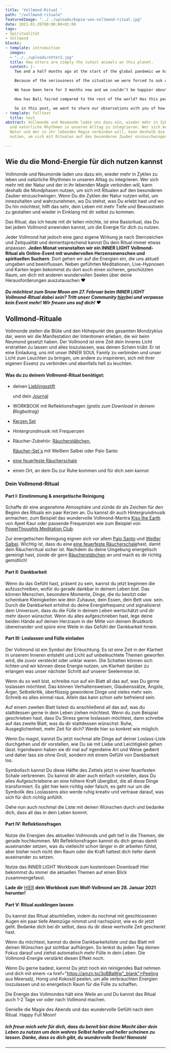```yaml
---
title: 'Vollmond-Ritual '
path: "/vollmond-rituale"
featuredImage: "../../uploads/kopie-von-vollmond-ritual.jpg"
date: 2021-01-26T00:00:00+01:00
tags:
- Spiritualität
- Vollmond
blocks:
- template: introduction
  images:
  - "../../uploads/otter2.jpg"
  title: How otters are simply the cutest animals on this planet.
  content: |-
    Two and a half months ago at the start of the global pandemic we had a really hard decision to make, where do we go? For most people the answer is simple, 'home'. But for us it's kind of complicated. We've been travelling the world non stop for 4 years and although we have an apartment in Kuala Lumpur, home for us is still to be decided.

    Because of the seriousness of the situation we were forced to ask ourselves the question "where do we feel the most at home?” and the answer was clear - Bali.

    We have been here for 3 months now and we couldn’t be happier about our decision. Although there have been a lot of changes on the island, we love this place and we love how the locals and foreigners combined have handled the difficult situation we all find ourselves in.

    How has Bali faired compared to the rest of the world? Has this peaceful island turned into chaos? We know that a lot of you had to cancel your travel plans to come here and are probably wondering when you might be able to return.

    So in this post, we want to share our observations with you of how life here in Bali has changed and give you information direct from the authorities.
- template: fulltext
  title: test
abstract: Vollmonde und Neumonde laden uns dazu ein, wieder mehr in Zyklen zu leben
  und natürliche Rhythmen in unseren Alltag zu integrieren. Wer sich mehr mit der
  Natur und der in ihr lebenden Magie verbinden will, kann deshalb die Mondphasen
  nutzen, um sich mit Ritualen auf den besonderen Zauber einzuschwingen.

---
```

## Wie du die Mond-Energie für dich nutzen kannst

Vollmonde und Neumonde laden uns dazu ein, wieder mehr in Zyklen zu leben und natürliche Rhythmen in unseren Alltag zu integrieren. Wer sich mehr mit der Natur und der in ihr lebenden Magie verbinden will, kann deshalb die Mondphasen nutzen, um sich mit Ritualen auf den besonderen Zauber einzuschwingen. Wenn Du die Zyklen der Natur nutzen willst, um innezuhalten und wahrzunehmen, wo Du stehst, was Du erlebt hast und wo Du hin möchtest, hilft das sehr, dein Leben mit mehr Tiefe und Bewusstsein zu gestalten und wieder in Einklang mit dir selbst zu kommen.

Das Ritual, das ich heute mit dir teilen möchte, ist eine Basisritual, das Du bei jedem Vollmond anwenden kannst, um die Energie für dich zu nutzen.

Jeder Vollmond hat jedoch eine ganz eigene Wirkung je nach Sternzeichen und Zeitqualität und dementsprechend kannst Du dein Ritual immer etwas anpassen. **Jeden Monat veranstalten wir ein INNER LIGHT Vollmond-Ritual als Online-Event mit wundervollen Herzensmenschen und spirituellen Suchern**. Dort gehen wir auf die Energien ein, die uns aktuell umgeben und beeinflussen. Neben geführten Meditationen, Live-Hypnosen und Karten legen bekommst du dort auch einen sicheren, geschützten Raum, um dich mit anderen wundervollen Seelen über deine Herausforderungen auszutauschen ♥

##### Du möchtest zum Snow Moon am 27. Februar beim INNER LIGHT Vollmond-Ritual dabei sein? Tritt unser Community <a href="https://www.facebook.com/groups/innerlightsoulfamily/" target="_blank">hier</a>bei und verpasse kein Event mehr! Wir freuen uns auf dich! ♥

## **Vollmond-Rituale**

Vollmonde stellen die Blüte und den Höhepunkt des gesamten Mondzyklus dar, wenn wir die Manifestation der Intentionen erleben, die wir beim Neumond gesetzt haben. Der Vollmond ist eine Zeit dein Inneres Licht erstrahlen zu lassen und alles loszulassen, was deinen Schein trübt: Er ist eine Einladung, uns mit unser INNER SOUL Family zu verbinden und unser Licht zum Leuchten zu bringen, um andere zu inspirieren, sich mit ihrer eigenen Essenz zu verbinden und ebenfalls hell zu leuchten.

#### Was du zu deinem Vollmond-Ritual benötigst:

* deinen <a href="https://amzn.to/36AiNuK/"> Lieblingsstift</a>

   und dein <a href="https://amzn.to/39HBcrE" target="_blank"> Journal</a>
* WORKBOOK mit Reflektionsfragen _(gratis zum Download in deinem Blogbeitrag)_
* <a href="https://amzn.to/3oFBqDV" target="_blank">Kerzen Set</a>
* Hintergrundmusik mit Frequenzen
* Räucher-Zubehör: <a href="https://amzn.to/3pDqKHc" target="_blank">Räucherstäbchen</a>, 

  <a href="https://amzn.to/3tlHZin" target="_blank">Räucher-Set´s</a> mit Weißem Salbei oder Palo Santo
* <a href="https://amzn.to/3cA9v5O" target="_blank">eine feuerfeste Räucherschale</a>
* einen Ort, an dem Du zur Ruhe kommen und für dich sein kannst

### Dein Vollmond-Ritual

#### Part I: Einstimmung & energetische Reinigung

Schaffe dir eine angenehme Atmosphäre und zünde dir als Zeichen für den Beginn des Rituals ein paar Kerzen an. Du kannst dir auch Hintergrundmusik anmachen, zum Beispiel das wundervolle Vollmond-Mantra [Kiss the Earth](https://www.youtube.com/watch?v=e6hEvSvpx7M "Vollmond-Mantra") von Ajeet Kaur oder passende Frequenzen wie zum Beispiel von [PowerThoughts Meditation Club](https://www.youtube.com/watch?v=itBR5TU-4L0 "PowerThoughts Frequenzen").

Zur energetischen Reinigung eignen sich vor allem <a href="https://amzn.to/3rcJi1m" target="_blank">Palo Santo</a> und <a href="https://amzn.to/3arz1rp" target="_blank">Weißer Salbei</a>. Wichtig ist, dass du eine <a href="https://amzn.to/3cA9v5O" target="_blank">eine feuerfeste Räucherschale</a>hast, damit dein Räucherritual sicher ist. Nachdem du deine Umgebung energetisch gereinigt hast, zünde dir gern <a href="https://amzn.to/3pDqKHc" target="_blank">Räucherstäbchen</a> an und mach es dir richtig gemütlich! 

#### Part II: Dankbarkeit

Wenn du das Gefühl hast, präsent zu sein, kannst du jetzt beginnen die aufzuschreiben, wofür du gerade dankbar in deinem Leben bist. Das können Menschen, besondere Momente, Dinge, die du besitzt oder scheinbare Kleinigkeiten wie dein Zuhause, dein Essen, dein Bett usw. sein. Durch die Dankbarkeit erhöhst du deine Energiefrequenz und signalisierst dem Universum, dass du die Fülle in deinem Leben wertschätzt und dir mehr davon wünschst. Wenn du alles aufgeschrieben hast, lege deine beiden Hände auf deinen Herzraum in der Mitte von deinem Brustkorb übereinander und spüre eine Weile in das Gefühl der Dankbarkeit hinein.

#### Part III: Loslassen und Fülle einladen

Der Vollmond ist ein Symbol der Erleuchtung. Es ist eine Zeit in der Klarheit in unserem Inneren entsteht und Licht auf unbeleuchtete Themen geworfen wird, die zuvor versteckt oder unklar waren. Die Schatten können sich lichten und wir können diese Energie nutzen, um Klarheit darüber zu erlangen was unser nächster Schritt auf unserer Seelenreise ist. 

Wenn du so weit bist, schreibe nun auf ein Blatt all das auf, was Du gerne loslassen möchtest. Das können Verhaltensweisen, Glaubenssätze, Ängste, Ärger, Selbstkritik, überflüssig gewordene Dinge und vieles mehr sein. Schreib es alles einmal raus. Allein das kann schon sehr befreiend sein.

Auf einem zweiten Blatt listest du anschließend all das auf, was du stattdessen gerne in dein Leben ziehen möchtest. Wenn du zum Beispiel geschrieben hast, dass Du Stress gerne loslassen möchtest, dann schreibe auf das zweite Blatt, was du dir stattdessen wünschst: Ruhe, Ausgeglichenheit, mehr Zeit für dich? Werde hier so konkret wie möglich.

Wenn Du magst, kannst Du jetzt nochmal alle Dinge auf deiner Loslass-Liste durchgehen und dir vorstellen, wie Du sie mit Liebe und Leichtigkeit gehen lässt. Irgendwann haben sie dir mal auf irgendeine Art und Weise gedient und daher lass sie ohne Groll, sondern mit einem Gefühl von Dankbarkeit los.

Symbolisch kannst Du diese Hälfte des Zettels jetzt in einer feuerfesten Schale verbrennen. Du kannst dir aber auch einfach vorstellen, dass Du alles Aufgeschriebene an eine höhere Kraft übergibst, die all diese Dinge transformiert. Es gibt hier kein richtig oder falsch, es geht nur um die Symbolik des Loslassens also werde ruhig kreativ und vertraue darauf, was sich für dich richtig anfühlt.

Gehe nun auch nochmal die Liste mit deinen Wünschen durch und bedanke dich, dass all das in dein Leben kommt.

#### Part IV: Reflektionsfragen

Nutze die Energien des aktuellen Vollmonds und geh tief in die Themen, die gerade hochkommen. Mit Reflektionsfragen kannst du dich genau damit auseinander setzen, was du vielleicht schon länger in dir arbeiten fühlst, aber bisher noch nicht den Raum oder die Kraft hattest dich tiefer damit auseinander zu setzen.

Nutze das INNER LIGHT Workbook zum kostenlosen Download! Hier bekommst du immer die aktuellen Themen auf einen Blick zusammengefasst.

**Lade dir** [HIER](https://docdro.id/MJZu5r2 "Workbook zum Wolfs-Vollmond") **dein Workbook zum Wolf-Vollmond am 28. Januar 2021 herunter!**

#### Part V: Ritual ausklingen lassen

Du kannst das Ritual abschließen, indem du nochmal mit geschlossenen Augen ein paar tiefe Atemzüge nimmst und nachspürst, wie es dir jetzt geht. Bedanke dich bei dir selbst, dass du dir diese wertvolle Zeit geschenkt hast.

Wenn du möchtest, kannst du deine Dankbarkeitsliste und das Blatt mit deinen Wünschen gut sichtbar aufhängen. So lenkst du jeden Tag deinen Fokus darauf und ziehst automatisch mehr Fülle in dein Leben. Die Vollmond-Energie verstärkt diesen Effekt noch.

Wenn Du gerne badest, kannst Du jetzt noch ein reinigendes Bad nehmen und dich mit einem <a href="https://amzn.to/3oBBaWw"_blank">Peeling aus Meersalz, Honig und Kokosöl</a> peelen, um alle verbrauchten Energien loszulassen und so energetisch Raum für die Fülle zu schaffen.

Die Energie des Vollmondes hält eine Weile an und Du kannst das Ritual auch 1-2 Tage vor oder nach Vollmond machen.

Genieße die Magie des Abends und das wundervolle Gefühl nach dem Ritual. Happy Full Moon!

##### Ich freue mich sehr für dich, dass du bereit bist deine Macht über dein Leben zu nutzen um dein wahres Selbst heller und heller scheinen zu lassen. Danke, dass es dich gibt, du wundervolle Seele! _Namasté_

***